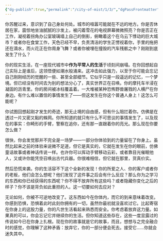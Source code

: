 ```yaml
---
{"dg-publish":true,"permalink":"/city-of-mist/1/3/","dgPassFrontmatter":true}
---
```


你苏醒过来，意识到了自己身处何处。城市的喧嚣可能就在不远的地方。你是否休居在家，震惊地坐油腻腻的沙发上，被闪着雪花的电视屏幕微微照亮？你是否正在工作，凝视着拐角办公室玻璃墙上自己的倒影，俯瞰着这个在乌云下悸动的巨大城市？或者你在食堂工作，天色已经不早，负责清洁的学生正愣视着你，手里的拖把还在滴水，而火花正在你周身飞舞？或者你被埋在撞毁的汽车残骸之中？刚刚到底发生了什么？  
  
你的现实生活，在一座现代城市中**作为平常人的生活**于顷刻间崩塌。在你回想起自己实际上是谁后，这领悟便如潮水般涌来。这冲击如此强力，以至于你可能会忘记自己刚刚经历的觉醒的一些、甚至全部细节。它似乎只是一段遥远的记忆，一个梦境。但已经没有时间去为别的想法分心了，真实世界正在召唤。你的摩托车半浸在凝固的沥青里。你的房间被冰柱覆盖着。一大堆被某种恐怖野兽屠戮的人横尸在你身边。有什么难以置信的事情发生了——但这发生在你这个普通人身上！这怎么可能呢？  
  
你试图回想起刚才发生的奇迹，那无止境的自由感，但有什么阻拦着你。仿佛是在透过一片又密又黏的蛛网。你所知道的就只有什么不可思议的事情发生了，以及现在的事实：你畸形的手臂，警察在追你，还有那一直跟着你的亮光。那么现在你要怎么做？  
  
很快，你会发觉那并不完全是一场梦——一部分你体验到的力量留在了你身上。虽然比起来之前的体验来说微不足道，但它是真实的，它就在发生在你的眼前，仿佛童话故事或者神话传说一样。也许你可以挥动手臂移动云彩，或者靠目光催眠他人，又或许你能凭空召唤出古代兵器。你很难相信，但它就在那里，货真价实。  
  
然后恐慌来袭。你的生活容不下这个全新的发现！你的所爱之人、你的客户或者你的老板，他们会怎么想呢？他们发现了这件事之后会有什么反应？那么你为之学习的东西和你已经获得的东西呢？你不得不放弃所有这些吗？或者隐藏你变化之后的样子？你不该是背负如此重担的人。这一切要如何去应对？  
  
无论如何，你被不可逆地改变了。这东西如今在你体内，而它的到来意味着改变。你感到恐惧，恐惧着此时此刻你拥有的一切，虽然你最初就没喜欢过它。比起寄宿在你身上的这股力量，你的凡世生活看起来熟悉而安全。你考虑着放弃这力量。如果真的可以，你会忘记它并继续你的生活。但你知道这些存在，这些一度显露过的传说如今已在你身上扎根。现在你的故事就是它的故事，而且，想想与之完全融合时的感觉，你理解了这种矛盾：放弃它，你的一部分便会死去。接受它……你就会迷失其中。
